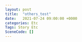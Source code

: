 ```yaml
---
layout: post
title:  "others_test"
date:   2021-07-24 09:00:00 +0000
categories: Etc
Tags: Story Etc
SceneCode: []
---
```

